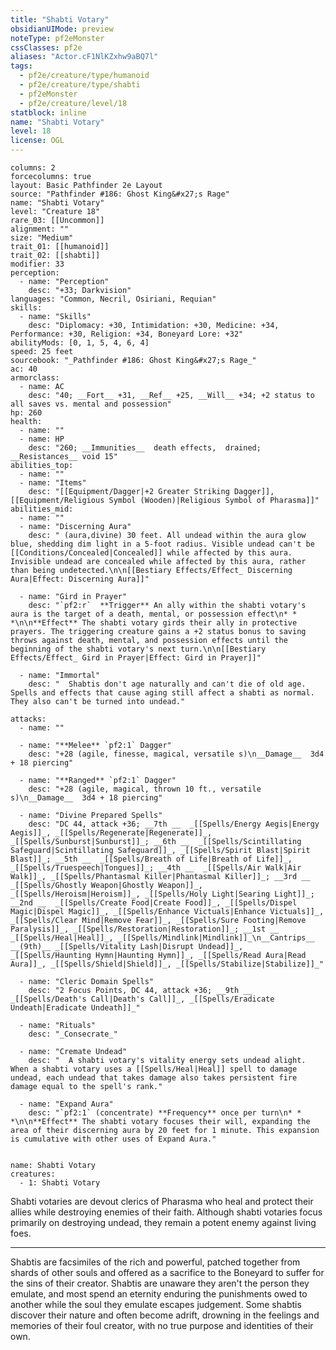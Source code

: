 ```yaml
---
title: "Shabti Votary"
obsidianUIMode: preview
noteType: pf2eMonster
cssClasses: pf2e
aliases: "Actor.cF1NlKZxhw9aBQ7l" 
tags:
  - pf2e/creature/type/humanoid
  - pf2e/creature/type/shabti
  - pf2eMonster
  - pf2e/creature/level/18
statblock: inline
name: "Shabti Votary"
level: 18
license: OGL
---
```


```statblock
columns: 2
forcecolumns: true
layout: Basic Pathfinder 2e Layout
source: "Pathfinder #186: Ghost King&#x27;s Rage"
name: "Shabti Votary"
level: "Creature 18"
rare_03: [[Uncommon]]
alignment: ""
size: "Medium"
trait_01: [[humanoid]]
trait_02: [[shabti]]
modifier: 33
perception:
  - name: "Perception"
    desc: "+33; Darkvision"
languages: "Common, Necril, Osiriani, Requian"
skills:
  - name: "Skills"
    desc: "Diplomacy: +30, Intimidation: +30, Medicine: +34, Performance: +30, Religion: +34, Boneyard Lore: +32"
abilityMods: [0, 1, 5, 4, 6, 4]
speed: 25 feet
sourcebook: "_Pathfinder #186: Ghost King&#x27;s Rage_"
ac: 40
armorclass:
  - name: AC
    desc: "40; __Fort__ +31, __Ref__ +25, __Will__ +34; +2 status to all saves vs. mental and possession"
hp: 260
health:
  - name: ""
  - name: HP
    desc: "260; __Immunities__  death effects,  drained; __Resistances__ void 15"
abilities_top:
  - name: ""
  - name: "Items"
    desc: "[[Equipment/Dagger|+2 Greater Striking Dagger]], [[Equipment/Religious Symbol (Wooden)|Religious Symbol of Pharasma]]"
abilities_mid:
  - name: ""
  - name: "Discerning Aura"
    desc: " (aura,divine) 30 feet. All undead within the aura glow blue, shedding dim light in a 5-foot radius. Visible undead can't be [[Conditions/Concealed|Concealed]] while affected by this aura. Invisible undead are concealed while affected by this aura, rather than being undetected.\n\n[[Bestiary Effects/Effect_ Discerning Aura|Effect: Discerning Aura]]"

  - name: "Gird in Prayer"
    desc: "`pf2:r`  **Trigger** An ally within the shabti votary's aura is the target of a death, mental, or possession effect\n* * *\n\n**Effect** The shabti votary girds their ally in protective prayers. The triggering creature gains a +2 status bonus to saving throws against death, mental, and possession effects until the beginning of the shabti votary's next turn.\n\n[[Bestiary Effects/Effect_ Gird in Prayer|Effect: Gird in Prayer]]"

  - name: "Immortal"
    desc: "  Shabtis don't age naturally and can't die of old age. Spells and effects that cause aging still affect a shabti as normal. They also can't be turned into undead."

attacks:
  - name: ""

  - name: "**Melee** `pf2:1` Dagger"
    desc: "+28 (agile, finesse, magical, versatile s)\n__Damage__  3d4 + 18 piercing"

  - name: "**Ranged** `pf2:1` Dagger"
    desc: "+28 (agile, magical, thrown 10 ft., versatile s)\n__Damage__  3d4 + 18 piercing"

  - name: "Divine Prepared Spells"
    desc: "DC 44, attack +36; __7th __  _[[Spells/Energy Aegis|Energy Aegis]]_, _[[Spells/Regenerate|Regenerate]]_, _[[Spells/Sunburst|Sunburst]]_; __6th __  _[[Spells/Scintillating Safeguard|Scintillating Safeguard]]_, _[[Spells/Spirit Blast|Spirit Blast]]_; __5th __  _[[Spells/Breath of Life|Breath of Life]]_, _[[Spells/Truespeech|Tongues]]_; __4th __  _[[Spells/Air Walk|Air Walk]]_, _[[Spells/Phantasmal Killer|Phantasmal Killer]]_; __3rd __  _[[Spells/Ghostly Weapon|Ghostly Weapon]]_, _[[Spells/Heroism|Heroism]]_, _[[Spells/Holy Light|Searing Light]]_; __2nd __  _[[Spells/Create Food|Create Food]]_, _[[Spells/Dispel Magic|Dispel Magic]]_, _[[Spells/Enhance Victuals|Enhance Victuals]]_, _[[Spells/Clear Mind|Remove Fear]]_, _[[Spells/Sure Footing|Remove Paralysis]]_, _[[Spells/Restoration|Restoration]]_; __1st __  _[[Spells/Heal|Heal]]_, _[[Spells/Mindlink|Mindlink]]_\n__Cantrips__  __(9th)__ _[[Spells/Vitality Lash|Disrupt Undead]]_, _[[Spells/Haunting Hymn|Haunting Hymn]]_, _[[Spells/Read Aura|Read Aura]]_, _[[Spells/Shield|Shield]]_, _[[Spells/Stabilize|Stabilize]]_"

  - name: "Cleric Domain Spells"
    desc: "2 Focus Points, DC 44, attack +36; __9th __  _[[Spells/Death's Call|Death's Call]]_, _[[Spells/Eradicate Undeath|Eradicate Undeath]]_"

  - name: "Rituals"
    desc: "_Consecrate_"

  - name: "Cremate Undead"
    desc: "  A shabti votary's vitality energy sets undead alight. When a shabti votary uses a [[Spells/Heal|Heal]] spell to damage undead, each undead that takes damage also takes persistent fire damage equal to the spell's rank."

  - name: "Expand Aura"
    desc: "`pf2:1` (concentrate) **Frequency** once per turn\n* * *\n\n**Effect** The shabti votary focuses their will, expanding the area of their discerning aura by 20 feet for 1 minute. This expansion is cumulative with other uses of Expand Aura."
 
```

```encounter-table
name: Shabti Votary
creatures:
  - 1: Shabti Votary
```



Shabti votaries are devout clerics of Pharasma who heal and protect their allies while destroying enemies of their faith. Although shabti votaries focus primarily on destroying undead, they remain a potent enemy against living foes.

* * *

Shabtis are facsimiles of the rich and powerful, patched together from shards of other souls and offered as a sacrifice to the Boneyard to suffer for the sins of their creator. Shabtis are unaware they aren't the person they emulate, and most spend an eternity enduring the punishments owed to another while the soul they emulate escapes judgement. Some shabtis discover their nature and often become adrift, drowning in the feelings and memories of their foul creator, with no true purpose and identities of their own.
